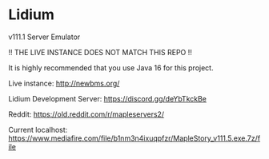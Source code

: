 # Lidium
v111.1 Server Emulator

!! THE LIVE INSTANCE DOES NOT MATCH THIS REPO !! 

It is highly recommended that you use Java 16 for this project.

Live instance: http://newbms.org/

Lidium Development Server: https://discord.gg/deYbTkckBe

Reddit: https://old.reddit.com/r/mapleservers2/

Current localhost: https://www.mediafire.com/file/b1nm3n4ixuqpfzr/MapleStory_v111.5.exe.7z/file
